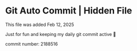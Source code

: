 # Git Auto Commit | Hidden File

This file was added Feb 12, 2025

Just for fun and keeping my daily git commit active 🤪

commit number: 2188516
